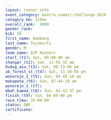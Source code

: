 ```yaml
---
layout: runner-info 
event_category: mantra-summit-challenge-2019 
category_km: 116km 
overall_rank:  9999
gender_rank: 
bib: 20
first_name: Bambang
last_name: Tejomurti
gender: M
team_name: DJP Runners
start_(t1): Sat, 05-00-00 am
changar_(t2): Sat, 11-55-32 am
budug_asu_(t3): Sat, 08-13-06 pm
ub_forest_st_(t4): Sat, 11-38-05 pm
wonorejo_1_(t5): Sun, 04-45-18 am
mahapena_(t6): Sun, 07-44-19 am
wonorejo_2_(t7): 
mbah_kamad_(t8): Sun, 01-42-37 pm
finish_(t9): Sun, 04-09-00 pm
race_time: 35-09-00
status: DNF
certificate: 
---
```

